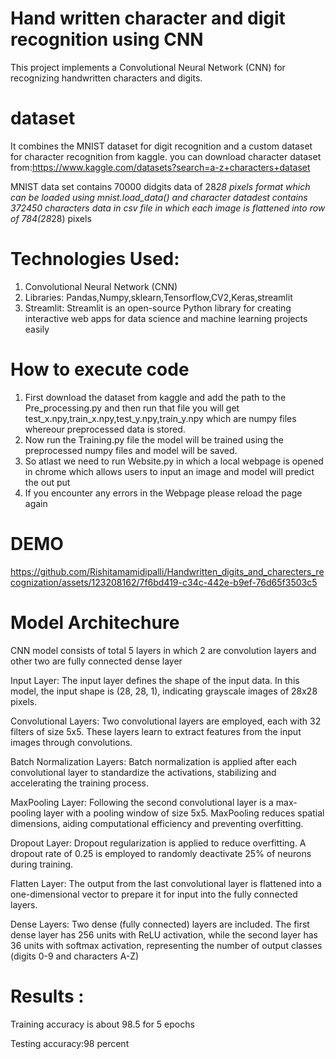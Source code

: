 # Hand written character and digit recognition using CNN
This project implements a Convolutional Neural Network (CNN) for recognizing handwritten characters and digits.

# dataset
It combines the MNIST dataset for digit recognition and a custom dataset for character recognition from kaggle.
you can download character dataset from:https://www.kaggle.com/datasets?search=a-z+characters+dataset

MNIST data set contains 70000 didgits data of 28*28 pixels format which can be loaded using mnist.load_data()
and character datadest contains 372450 characters data in csv file in which each image is flattened into row of 784(28*28) pixels

# Technologies Used:
1. Convolutional Neural Network (CNN)
2. Libraries: Pandas,Numpy,sklearn,Tensorflow,CV2,Keras,streamlit
2. Streamlit: Streamlit is an open-source Python library for creating interactive web apps for data science and machine learning projects easily

# How to execute code
1. First download the dataset from kaggle and add the path to the Pre_processing.py and then run that file you will get test_x.npy,train_x.npy,test_y.npy,train_y.npy which are numpy files whereour preprocessed data is stored.
2. Now run the Training.py file the model will be trained using the preprocessed numpy files and model will be saved.
3. So atlast we need to run Website.py in which a local webpage is opened in chrome which allows users to input an image and model will predict the out put
4. If you encounter any errors in the Webpage please reload the page again 

# DEMO

https://github.com/Rishitamamidipalli/Handwritten_digits_and_charecters_recognization/assets/123208162/7f6bd419-c34c-442e-b9ef-76d65f3503c5

# Model Architechure
CNN model consists of total 5 layers in which 2 are convolution layers and other two are fully connected dense layer

Input Layer: The input layer defines the shape of the input data. In this model, the input shape is (28, 28, 1), indicating grayscale images of 28x28 pixels.

Convolutional Layers: Two convolutional layers are employed, each with 32 filters of size 5x5. These layers learn to extract features from the input images through convolutions.

Batch Normalization Layers: Batch normalization is applied after each convolutional layer to standardize the activations, stabilizing and accelerating the training process.

MaxPooling Layer: Following the second convolutional layer is a max-pooling layer with a pooling window of size 5x5. MaxPooling reduces spatial dimensions, aiding computational efficiency and preventing overfitting.

Dropout Layer: Dropout regularization is applied to reduce overfitting. A dropout rate of 0.25 is employed to randomly deactivate 25% of neurons during training.

Flatten Layer: The output from the last convolutional layer is flattened into a one-dimensional vector to prepare it for input into the fully connected layers.

Dense Layers: Two dense (fully connected) layers are included. The first dense layer has 256 units with ReLU activation, while the second layer has 36 units with softmax activation, representing the number of output classes (digits 0-9 and characters A-Z)

# Results :
Training accuracy is about 98.5 for 5 epochs

Testing accuracy:98 percent
